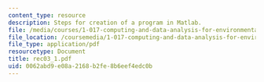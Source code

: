 ```yaml
---
content_type: resource
description: Steps for creation of a program in Matlab.
file: /media/courses/1-017-computing-and-data-analysis-for-environmental-applications-fall-2003/0062abd9e08a2168b2fe8b6eef4edc0b_rec03_1.pdf
file_location: /coursemedia/1-017-computing-and-data-analysis-for-environmental-applications-fall-2003/0062abd9e08a2168b2fe8b6eef4edc0b_rec03_1.pdf
file_type: application/pdf
resourcetype: Document
title: rec03_1.pdf
uid: 0062abd9-e08a-2168-b2fe-8b6eef4edc0b
---
```

